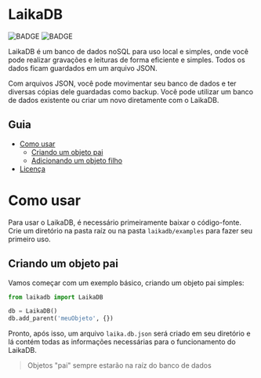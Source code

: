 # LaikaDB

![BADGE](https://img.shields.io/static/v1?label=status&message=em%20desenvolvimento&color=orange?style=status&logo=appveyor)
![BADGE](https://img.shields.io/static/v1?label=linguagem&message=Python&color=white?style=status&logo=python)

LaikaDB é um banco de dados noSQL para uso local e simples, onde você pode realizar gravações e leituras de forma eficiente e simples. Todos os dados ficam guardados em um arquivo JSON.

Com arquivos JSON, você pode movimentar seu banco de dados e ter diversas cópias dele guardadas como backup. Você pode utilizar um banco de dados existente ou criar um novo diretamente com o LaikaDB.

## Guia

- [Como usar](#Como-usar)
  - [Criando um objeto pai](#Criando-um-objeto-pai)
  - [Adicionando um objeto filho](#Adicionando-um-objeto-filho)
- [Licença](#Licença)

# Como usar

Para usar o LaikaDB, é necessário primeiramente baixar o código-fonte. Crie um diretório na pasta raíz ou na pasta ```laikadb/examples``` para fazer seu primeiro uso.

## Criando um objeto pai

Vamos começar com um exemplo básico, criando um objeto pai simples:

```python
from laikadb import LaikaDB

db = LaikaDB()
db.add_parent('meuObjeto', {})
```

Pronto, após isso, um arquivo ```laika.db.json``` será criado em seu diretório e lá contém todas as informações necessárias para o funcionamento do LaikaDB.

> Objetos "pai" sempre estarão na raíz do banco de dados
